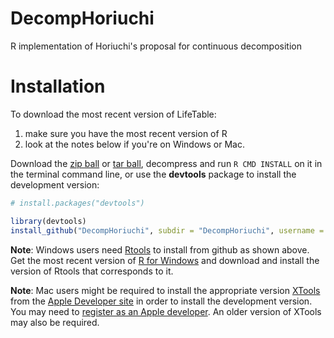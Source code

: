 DecompHoriuchi
==============

R implementation of Horiuchi's proposal for continuous decomposition

Installation
============

To download the most recent version of LifeTable:

1. make sure you have the most recent version of R
2. look at the notes below if you're on Windows or Mac.

Download the [zip ball](https://github.com/timriffe/DecompHoriuchi/zipball/master) or [tar ball](https://github.com/timriffe/DecompHoriuchi/tarball/master), decompress and run `R CMD INSTALL` on it in the terminal command line, or use the **devtools** package to install the development version:

```r
# install.packages("devtools")

library(devtools)
install_github("DecompHoriuchi", subdir = "DecompHoriuchi", username = "timriffe")
```

**Note**: Windows users need [Rtools](http://cran.r-project.org/bin/windows/Rtools/) to install from github as shown above. Get the most recent version of [R for Windows](http://cran.r-project.org/bin/windows/base/) and download and install the version of Rtools that corresponds to it.

**Note**: Mac users might be required to install the appropriate version [XTools](https://developer.apple.com/xcode/) from the [Apple Developer site](https://developer.apple.com/) in order to install the development version.  You may need to [register as an Apple developer](https://developer.apple.com/programs/register/).  An older version of XTools may also be required.
